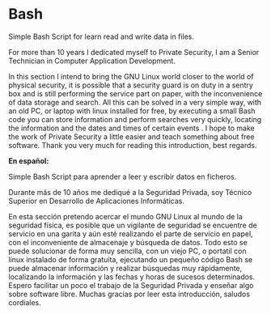 # Bash
Simple Bash Script for learn read and write data in files.

For more than 10 years I dedicated myself to Private Security, I am a Senior Technician in Computer Application Development.

In this section I intend to bring the GNU Linux world closer to the world of physical security, it is possible that a security guard is on duty in a sentry box and is still performing the service part on paper, with the inconvenience of data storage and search. All this can be solved in a very simple way, with an old PC, or laptop with linux installed for free, by executing a small Bash code you can store information and perform searches very quickly, locating the information and the dates and times of certain events .
I hope to make the work of Private Security a little easier and teach something about free software. Thank you very much for reading this introduction, best regards.

**En español:**

Simple Bash Script para aprender a leer y escribir datos en ficheros.

Durante más de 10 años me dediqué a la Seguridad Privada, soy Técnico Superior en Desarrollo de Aplicaciones Informáticas.

En esta sección pretendo acercar el mundo GNU Linux al mundo de la seguridad física, es posible que un vigilante de seguridad se encuentre de servicio en una garita y aún esté realizando el parte de servicio en papel, con el inconveniente de almacenaje y búsqueda de datos. Todo esto se puede solucionar de forma muy sencilla, con un viejo PC, o portatil con linux instalado de forma gratuita, ejecutando un pequeño código Bash se puede almacenar información y realizar búsquedas muy rápidamente, localizando la información y las fechas y horas de sucesos determinados.
Espero facilitar un poco el trabajo de la Seguridad Privada y enseñar algo sobre software libre. Muchas gracias por leer esta introducción, saludos cordiales.
